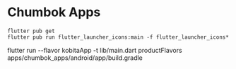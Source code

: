 # Chumbok Apps


```
flutter pub get
flutter pub run flutter_launcher_icons:main -f flutter_launcher_icons*
```

flutter run --flavor kobitaApp -t lib/main.dart
productFlavors apps/chumbok_apps/android/app/build.gradle
